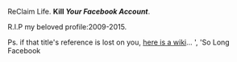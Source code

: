 ReClaim Life. <strong>Kill <em>Your Facebook Account</em></strong>. 

R.I.P my beloved profile:2009-2015.

Ps.
if that title's reference is lost on you, <a rel="nofollow" title="The Hitchhiker's Guide to the Galaxy - So Long, and Thanks for All the Fish" href="https://en.m.wikipedia.org/wiki/So_Long,_and_Thanks_for_All_the_Fish" target="_blank">here is a wiki</a>... ', 'So Long Facebook